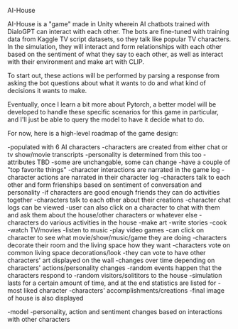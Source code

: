 AI-House

AI-House is a "game" made in Unity wherein AI chatbots trained with DialoGPT can interact with each other. The bots are fine-tuned with training data from Kaggle TV script datasets, so they talk like popular TV characters. In the simulation, they will interact and form relationships with each other based on the sentiment of what they say to each other, as well as interact with their environment and make art with CLIP.

To start out, these actions will be performed by parsing a response from asking the bot questions about what it wants to do and what kind of decisions it wants to make.

Eventually, once I learn a bit more about Pytorch, a better model will be developed to handle these specific scenarios for this game in particular, and I'll just be able to query the model to have it decide what to do.

For now, here is a high-level roadmap of the game design:

-populated with 6 AI characters
	-characters are created from either chat or tv show/movie transcripts
	-personality is determined from this too
		-attributes TBD
			-some are unchangable, some can change
		-have a couple of "top favorite things"
-character interactions are narrated in the game log
	-character actions are narrated in their character log
-characters talk to each other and form frienships based on sentiment of conversation and personality
	-if characters are good enough friends they can do activities together
	-characters talk to each other about their creations
	-character chat logs can be viewed
	-user can also click on a character to chat with them and ask them about the house/other characters or whatever else
-characters do various activities in the house
	-make art
	-write stories
	-cook
	-watch TV/movies
	-listen to music
	-play video games
	-can click on character to see what movie/show/music/game they are doing
-characters decorate their room and the living space how they want
	-characters vote on common living space decorations/look
		-they can vote to have other characters' art displayed on the wall
	-changes over time depending on characters' actions/personality changes
-random events happen that the characters respond to
	-random visitors/solititors to the house
-simulation lasts for a certain amount of time, and at the end statistics are listed for
	-most liked character
	-characters' accomplishments/creations
	-final image of house is also displayed
	
-model
	-personality, action and sentiment changes based on interactions with other characters
